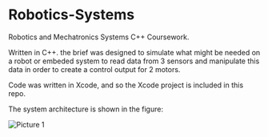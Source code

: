 # Robotics-Systems

Robotics and Mechatronics Systems C++ Coursework.

Written in C++. the brief was designed to simulate what might be needed on a robot or embeded system to read data from 3 sensors and manipulate this data in order to create a control output for 2 motors.

Code was written in Xcode, and so the Xcode project is included in this repo.

The system architecture is shown in the figure:

![Picture 1](https://user-images.githubusercontent.com/78490677/130333393-d25b0ed8-ab01-4bd1-ac9e-3dd07d016c1b.jpg)

